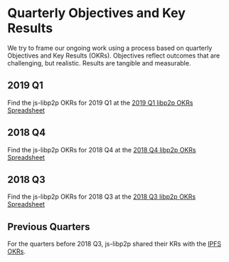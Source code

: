 # Quarterly Objectives and Key Results

We try to frame our ongoing work using a process based on quarterly Objectives and Key Results (OKRs). Objectives reflect outcomes that are challenging, but realistic. Results are tangible and measurable.

## 2019 Q1

Find the js-libp2p OKRs for 2019 Q1 at the [2019 Q1 libp2p OKRs Spreadsheet](https://docs.google.com/spreadsheets/d/11GKG1DBRIIAiQnHvLD7_IqWxDGsVdaZFpxJM6NWtXe8/edit#gid=1271182838)

## 2018 Q4

Find the js-libp2p OKRs for 2018 Q4 at the [2018 Q4 libp2p OKRs Spreadsheet](https://docs.google.com/spreadsheets/d/1BYwmbVicgo6_tOHAbgiUXWge8Ej0qR1M_gAUulazmrg/edit#gid=1241853194)

## 2018 Q3

Find the js-libp2p OKRs for 2018 Q3 at the [2018 Q3 libp2p OKRs Spreadsheet](https://docs.google.com/spreadsheets/d/1HTXfgR5FyPTFhsTkFPRThkeMvHvCgJOaAs7BSl_vQ_0/edit#gid=1241853194)

## Previous Quarters

For the quarters before 2018 Q3, js-libp2p shared their KRs with the [IPFS OKRs](https://github.com/ipfs/js-ipfs/blob/master/OKR.md).
